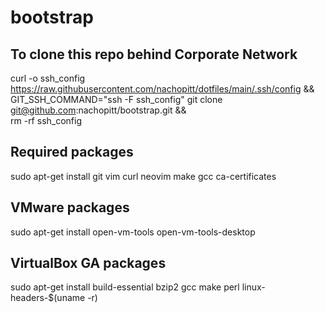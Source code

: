 # bootstrap

## To clone this repo behind Corporate Network
curl -o ssh_config https://raw.githubusercontent.com/nachopitt/dotfiles/main/.ssh/config && \
    GIT_SSH_COMMAND="ssh -F ssh_config" git clone git@github.com:nachopitt/bootstrap.git && \
    rm -rf ssh_config

## Required packages
sudo apt-get install git vim curl neovim make gcc ca-certificates

## VMware packages
sudo apt-get install open-vm-tools open-vm-tools-desktop

## VirtualBox GA packages
sudo apt-get install build-essential bzip2 gcc make perl linux-headers-$(uname -r)
